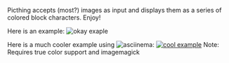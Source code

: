 Picthing accepts (most?) images as input and displays
them as a series of colored block characters. Enjoy!

Here is an example:
![okay exaple](https://i.imgur.com/21Pf0ri.png)

Here is a much cooler example using ![asciinema](https://github.com/asciinema/asciinema):
[![cool example](https://asciinema.org/a/RWbty1NZwxQy3xNo8D0uS6mFh.png)](https://asciinema.org/a/RWbty1NZwxQy3xNo8D0uS6mFh?autoplay=1)
Note: Requires true color support and imagemagick
